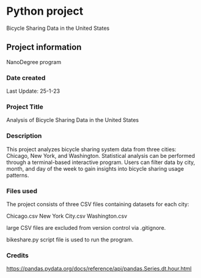 # Python project
Bicycle Sharing Data in the United States

## Project information
NanoDegree program

### Date created
Last Update: 25-1-23

### Project Title
Analysis of Bicycle Sharing Data in the United States

### Description
This project analyzes bicycle sharing system data from three cities: Chicago, New York, and Washington. Statistical analysis can be performed through a terminal-based interactive program. Users can filter data by city, month, and day of the week to gain insights into bicycle sharing usage patterns.

### Files used
The project consists of three CSV files containing datasets for each city:

Chicago.csv
New York City.csv
Washington.csv

large CSV files are excluded from version control via .gitignore.

bikeshare.py script file is used to run the program.

### Credits
https://pandas.pydata.org/docs/reference/api/pandas.Series.dt.hour.html

